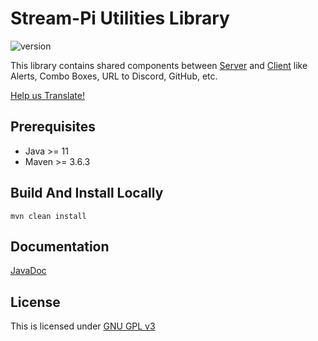 # Stream-Pi Utilities Library

![version](https://img.shields.io/badge/Version-1.0.0-green)

This library contains shared components between [Server](https://github.com/stream-pi/server) and
[Client](https://github.com/stream-pi/client) like Alerts, Combo Boxes, URL to Discord, GitHub, etc.

[Help us Translate!](https://github.com/stream-pi/util/blob/master/i18n.md)

## Prerequisites

* Java >= 11
* Maven >= 3.6.3

## Build And Install Locally

`mvn clean install`

## Documentation

[JavaDoc](https://stream-pi.github.io/util/)

## License

This is licensed under [GNU GPL v3](https://github.com/stream-pi/client/blob/master/LICENSE)



